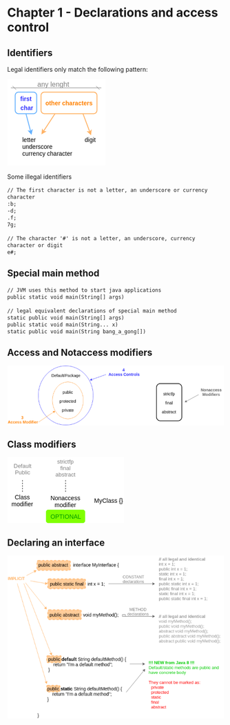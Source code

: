 # Chapter 1 - Declarations and access control

## Identifiers
Legal identifiers only match the following pattern:

![Alt text](declarations_and_access_control/readme_source_files/identifiers-format.png?raw=true "Identifiers format")

Some illegal identifiers
```
// The first character is not a letter, an underscore or currency character
:b;
-d;
.f;
7g;

// The character '#' is not a letter, an underscore, currency character or digit
e#;
```

## Special main method
```
// JVM uses this method to start java applications
public static void main(String[] args)

// legal equivalent declarations of special main method
static public void main(String[] args)
public static void main(String... x)
static public void main(String bang_a_gong[])
```

## Access and Notaccess modifiers

![Alt text](declarations_and_access_control/readme_source_files/access-modifiers.png?raw=true "Access and Notaccess modifiers")

## Class modifiers

![Alt text](declarations_and_access_control/readme_source_files/class-modifiers.png?raw=true "Class modifiers")

## Declaring an interface

![Alt text](declarations_and_access_control/readme_source_files/declaring-an-interface.png?raw=true "Declaring an interface")
